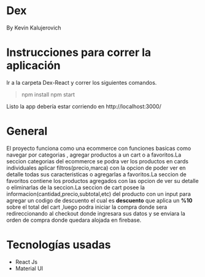 # Dex
By Kevin Kalujerovich

# Instrucciones para correr la aplicación
Ir a la carpeta Dex-React y correr los siguientes comandos.
> npm install npm start

Listo la app debería estar corriendo en http://localhost:3000/

# General
El proyecto  funciona como una ecommerce con funciones basicas como navegar por categorias , agregar productos a un cart o a favoritos.La seccion categorias del ecommerce se podra ver los productos en cards individuales aplicar filtros(precio,marca) con la opcion de poder ver en detalle todas sus caracteristicas o agregarlas a favoritos.La seccion de favoritos contiene los productos agregados con las opcion de ver su detalle o eliminarlas de la seccion.La seccion de cart posee la informacion(cantidad,precio,subtotal,etc) del producto con un input para agregar un codigo de descuento el cual es **descuento** que aplica un **%10** sobre el total del cart ,luego podra iniciar la compra donde sera redireccionando al checkout donde ingresara sus datos y se enviara la orden de compra donde quedara alojada en firebase.

# Tecnologías usadas
- React Js
- Material UI
